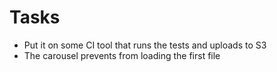 # Tasks
* Put it on some CI tool that runs the tests and uploads to S3
* The carousel prevents from loading the first file
